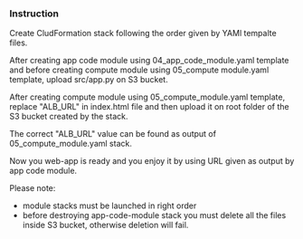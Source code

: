 ### Instruction

Create CludFormation stack following the order given by YAMl tempalte files.

After creating app code module using 04_app_code_module.yaml template and before creating compute module using 05_compute module.yaml template, upload src/app.py on S3 bucket.

After creating compute module using 05_compute_module.yaml template, replace "ALB_URL" in index.html file and then upload it on root folder of the S3 bucket created by the stack.

The correct "ALB_URL" value can be found as output of 05_compute_module.yaml stack.

Now you web-app is ready and you enjoy it by using URL given as output by app code module.

Please note:
- module stacks must be launched in right order
- before destroying app-code-module stack you must delete all the files inside S3 bucket, otherwise deletion will fail. 